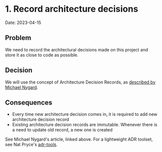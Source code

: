 # 1. Record architecture decisions

Date: 2023-04-15

## Problem

We need to record the architectural decisions made on this project and store it as close to code as possible.

## Decision

We will use the concept of Architecture Decision Records, as [described by Michael Nygard](http://thinkrelevance.com/blog/2011/11/15/documenting-architecture-decisions).

## Consequences

- Every time new architecture decision comes in, it is required to add new architecture decision record
- Existing architecture decision records are immutable. Whenever there is a need to update old record, a new one is created

See Michael Nygard's article, linked above. For a lightweight ADR toolset, see Nat Pryce's [adr-tools](https://github.com/npryce/adr-tools).

